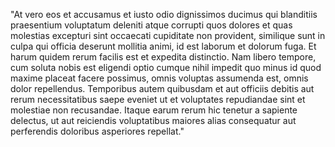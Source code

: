"At vero eos et accusamus et iusto odio dignissimos ducimus qui blanditiis praesentium voluptatum
deleniti atque corrupti quos dolores et quas molestias excepturi sint occaecati cupiditate non
provident, similique sunt in culpa qui officia deserunt mollitia animi, id est laborum et dolorum
fuga. Et harum quidem rerum facilis est et expedita distinctio. Nam libero tempore, cum soluta nobis
est eligendi optio cumque nihil impedit quo minus id quod maxime placeat facere possimus, omnis
voluptas assumenda est, omnis dolor repellendus. Temporibus autem quibusdam et aut officiis debitis
aut rerum necessitatibus saepe eveniet ut et voluptates repudiandae sint et molestiae non recusandae. 
Itaque earum rerum hic tenetur a sapiente delectus, ut aut reiciendis voluptatibus maiores alias consequatur aut perferendis doloribus asperiores repellat."